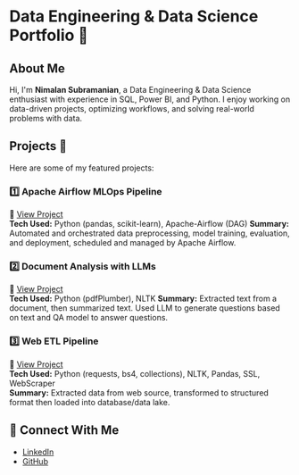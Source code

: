 # Data Engineering & Data Science Portfolio 🚀

## About Me
Hi, I'm **Nimalan Subramanian**, a Data Engineering & Data Science enthusiast with experience in SQL, Power BI, and Python. I enjoy working on data-driven projects, optimizing workflows, and solving real-world problems with data.

## Projects 📂
Here are some of my featured projects:

### **1️⃣ Apache Airflow MLOps Pipeline**
🔗 [View Project](projects/Airflow%20MLOps/)  
**Tech Used:** Python (pandas, scikit-learn), Apache-Airflow (DAG)
**Summary:** Automated and orchestrated data preprocessing, model training, evaluation, and deployment, scheduled and managed by Apache Airflow.

### **2️⃣ Document Analysis with LLMs**
🔗 [View Project](projects/Document%20Analysis%20LLM/)  
**Tech Used:** Python (pdfPlumber), NLTK 
**Summary:** Extracted text from a document, then summarized text. Used LLM to generate questions based on text and QA model to answer questions.

### **3️⃣ Web ETL Pipeline**
🔗 [View Project](projects/Web%20ETL/)  
**Tech Used:** Python (requests, bs4, collections), NLTK, Pandas, SSL, WebScraper  
**Summary:** Extracted data from web source, transformed to structured format then loaded into database/data lake.

## 🔗 Connect With Me
- [LinkedIn](https://www.linkedin.com/in/nimalan-subramanian)  
- [GitHub](https://github.com/nimjsubs)  

